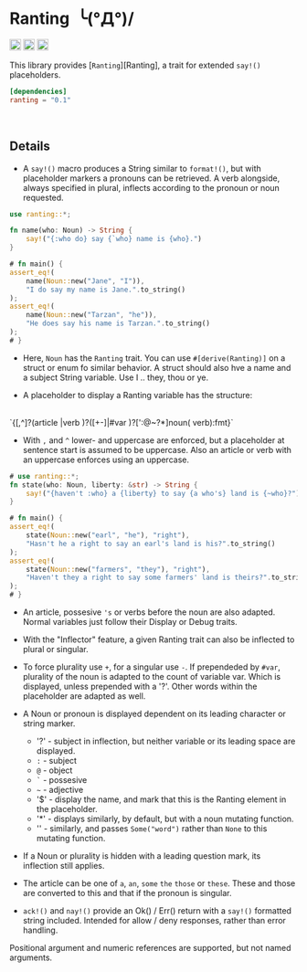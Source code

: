 Ranting&ensp;╰(°Д°)/
==========================

[<img alt="github" src="https://img.shields.io/badge/github-RoelKluin/ranting-8da0cb?style=for-the-badge&labelColor=555555&logo=github" height="20">](https://github.com/RoelKluin/ranting)
[<img alt="crates.io" src="https://img.shields.io/crates/v/ranting.svg?style=for-the-badge&color=fc8d62&logo=rust" height="20">](https://crates.io/crates/ranting)
[<img alt="docs.rs" src="https://img.shields.io/badge/docs.rs-ranting-66c2a5?style=for-the-badge&labelColor=555555&logo=docs.rs" height="20">](https://docs.rs/ranting/0.1.0/ranting/)

This library provides [`Ranting`][Ranting], a trait for extended `say!()` placeholders.

```toml
[dependencies]
ranting = "0.1"
```

<br>

## Details

- A `say!()` macro produces a String similar to `format!()`, but with placeholder markers a pronouns can
  be retrieved. A verb alongside, always specified in plural, inflects according to the pronoun or noun
  requested.

```rust
use ranting::*;

fn name(who: Noun) -> String {
    say!("{:who do} say {`who} name is {who}.")
}

# fn main() {
assert_eq!(
    name(Noun::new("Jane", "I")),
    "I do say my name is Jane.".to_string()
);
assert_eq!(
    name(Noun::new("Tarzan", "he")),
    "He does say his name is Tarzan.".to_string()
);
# }
```

- Here, `Noun` has the `Ranting` trait. You can use `#[derive(Ranting)]` on a struct or enum fo similar
  behavior.  A struct should also hve a name and a subject String variable. Use I .. they, thou or ye.

- A placeholder to display a Ranting variable has the structure:
<br>
  `{[,^]?(article |verb )?([+-]|#var )?[':@~?*]noun( verb):fmt}`
<br>

- With `,` and `^` lower- and uppercase are enforced, but a placeholder at sentence start is assumed
  to be uppercase. Also an article or verb with an uppercase enforces using an uppercase.

```rust
# use ranting::*;
fn state(who: Noun, liberty: &str) -> String {
    say!("{haven't :who} a {liberty} to say {a who's} land is {~who}?")
}

# fn main() {
assert_eq!(
    state(Noun::new("earl", "he"), "right"),
    "Hasn't he a right to say an earl's land is his?".to_string()
);
assert_eq!(
    state(Noun::new("farmers", "they"), "right"),
    "Haven't they a right to say some farmers' land is theirs?".to_string()
);
# }
```

- An article, possesive `'s` or verbs before the noun are also adapted. Normal variables just follow their
  Display or Debug traits.

- With the "Inflector" feature, a given Ranting trait can also be inflected to plural or singular.

- To force plurality use `+`, for a singular use `-`. If prependeded by `#var`, plurality of the noun is
  adapted to the count of variable var. Which is displayed, unless prepended with a '?'. Other words
  within the placeholder are adapted as well.

- A Noun or pronoun is displayed dependent on its leading character or string marker.
  * '?' - subject in inflection, but neither variable or its leading space are displayed.
  * `:` - subject
  * `@` - object
  * `` ` `` - possesive
  * `~` - adjective
  * '$' - display the name, and mark that this is the Ranting element in the placeholder.
  * '*' - displays similarly, by default, but with a noun mutating function.
  * '<word>' - similarly, and passes `Some("word")` rather than `None` to this mutating function.

- If a Noun or plurality is hidden with a leading question mark, its inflection still applies.

- The article can be one of `a`, `an`, `some` `the` `those` or `these`. These and those are converted to
  this and that if the pronoun is singular.

- `ack!()` and `nay!()` provide an Ok() / Err() return with a `say!()` formatted string included. Intended
  for allow / deny responses, rather than error handling.

Positional argument and numeric references are supported, but not named arguments.
